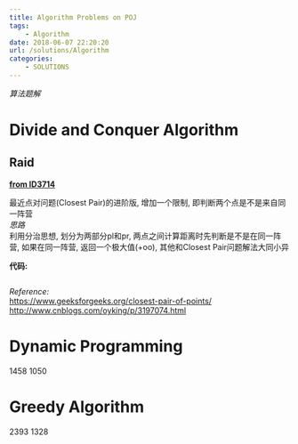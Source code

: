 ```yaml
---
title: Algorithm Problems on POJ
tags: 
    - Algorithm
date: 2018-06-07 22:20:20
url: /solutions/Algorithm
categories:
    - SOLUTIONS
---
```

*算法题解*
<!-- more --> 
# Divide and Conquer Algorithm
## Raid
__[from ID3714](http://poj.org/problem?id=3714)__  

  
最近点对问题(Closest Pair)的进阶版, 增加一个限制, 即判断两个点是不是来自同一阵营   
*思路*  
利用分治思想, 划分为两部分pl和pr, 两点之间计算距离时先判断是不是在同一阵营, 如果在同一阵营, 返回一个极大值(+oo), 其他和Closest Pair问题解法大同小异

__代码:__     
```c++

```
_Reference:_    
<https://www.geeksforgeeks.org/closest-pair-of-points/>     
<http://www.cnblogs.com/oyking/p/3197074.html>

# Dynamic Programming
1458 
1050 
# Greedy Algorithm
2393 1328   
